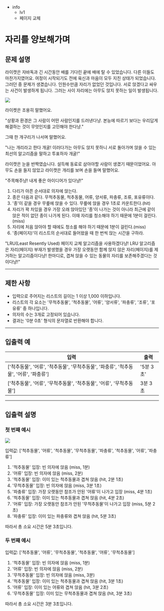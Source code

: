 - info
    - lv1
    - 페이지 교체

# 자리를 양보해가며
## 문제 설명


라이캣은 자바독과 긴 시간동안 배를 기다린 끝에 배에 탈 수 있었습니다. 다른 이들도 마찬가지였어요. 여정이 시작되기도 전에 육신과 마음이 모두 지친 상태가 되었습니다. 그러던 중 문제가 생겼습니다. 인원수만큼 자리가 없었던 것입니다. 서로 앉겠다고 싸우는 사건이 발생하게 됩니다. 그러는 사이 자리에는 아무도 앉지 못하는 일이 발생됩니다.

![](./4-1.png)

라이켓은 조용히 말했어요.

"상황과 환경은 그 사람이 어떤 사람인지를 드러낸다냥. 본능에 따르기 보다는 우리답게 해결하는 것이 무엇인지를 고민해야 한다냥."

그때 한 개구리가 나서며 말했어요.

"나는 개리라고 한다 개굴! 이러다가는 아무도 앉지 못하니 서로 돌아가며 앉을 수 있는 최선의 알고리즘을 말하고 투표하자 개굴!"

라이캣은 눈을 반짝였습니다. 설득해 동료로 삼아야할 사람이 생겼기 때문이었어요. 아무도 손을 들지 않았고 라이캣은 개리를 보며 손을 들며 말했어요.

"주목해주냥! 내게 좋은 아이디어가 있다냥!"

1. 다리가 아픈 순서대로 의자에 앉는다.
2. 종은 다음과 같다. 무척추동물, 척추동물, 어류, 양서류, 파충류, 조류, 포유류이다.
3. '종'이 같을 경우 무릎에 앉을 수 있다. 무릎에 앉을 경우 1초로 카운트한다.(hit)
4. 자리가 꽉 차있을 경우 가장 오래 앉아있던 '종'이 나가는 것이 아니라 최근에 같이 앉은 적이 없던 종이 나가게 된다. 이때 자리를 청소해야 하기 때문에 1분이 걸린다.(miss)
5. 자리에 처음 앉아야 할 때에도 청소를 해야 하기 때문에 1분이 걸린다.(miss)
6. '종(페이지)'이 리스트의 순서대로 들어왔을 때 한 번씩 앉는 시간을 구하라.

"LRU(Least Resently Used) 페이지 교체 알고리즘을 사용하겠다냥! LRU 알고리즘은 자리(페이지) 부재가 발생했을 경우 가장 오랫동안 함께 앉지 않은 자리(페이지)를 제거하는 알고리즘이다냥! 한마디로, 겹쳐 앉을 수 있는 동물의 자리를 보존해주겠다는 것이다냥!"

---

## 제한 사항

- 입력으로 주어지는 리스트의 길이는 1 이상 1,000 이하입니다.
- 리스트의 각 요소는 '무척추동물', '척추동물', '어류', '양서류', '파충류', '조류', '포유류' 중 하나입니다.
- 의자의 수는 3개로 고정되어 있습니다.
- 결과는 '0분 0초' 형식의 문자열로 반환해야 합니다.

---

## 입출력 예

| 입력 | 출력 |
| ---- | ---- |
| ['척추동물', '어류', '척추동물', '무척추동물', '파충류', '척추동물', '어류', '파충류'] | '5분 3초' |
| ['척추동물', '어류', '무척추동물', '척추동물', '어류', '무척추동물'] | 3분 3초 |


---

## 입출력 설명

### 첫 번째 예시

![](./4-2.png)

입력값: ['척추동물', '어류', '척추동물', '무척추동물', '파충류', '척추동물', '어류', '파충류']

1. '척추동물' 입장: 빈 의자에 앉음 (miss, 1분)
2. '어류' 입장: 빈 의자에 앉음 (miss, 2분)
3. '척추동물' 입장: 이미 있는 척추동물과 겹쳐 앉음 (hit, 2분 1초)
4. '무척추동물' 입장: 빈 의자에 앉음 (miss, 3분 1초)
5. '파충류' 입장: 가장 오랫동안 참조가 안된 '어류'이 나가고 입장 (miss, 4분 1초)
6. '척추동물' 입장: 이미 있는 척추동물과 겹쳐 앉음 (hit, 4분 2초)
7. '어류' 입장: 가장 오랫동안 참조가 안된 '무척추동물'이 나가고 입장 (miss, 5분 2초)
8. '파충류' 입장: 이미 있는 파충류와 겹쳐 앉음 (hit, 5분 3초)

따라서 총 소요 시간은 5분 3초입니다.


### 두 번째 예시

입력값: ['척추동물', '어류', '무척추동물', '척추동물', '어류', '무척추동물']

1. '척추동물' 입장: 빈 의자에 앉음 (miss, 1분)
2. '어류' 입장: 빈 의자에 앉음 (miss, 2분)
3. '무척추동물' 입장: 빈 의자에 앉음 (miss, 3분)
4. '척추동물' 입장: 이미 있는 척추동물과 겹쳐 앉음 (hit, 3분 1초)
5. '어류' 입장: 이미 있는 어류와 겹쳐 앉음 (hit, 3분 2초)
6. '무척추동물' 입장: 이미 있는 무척추동물과 겹쳐 앉음 (hit, 3분 3초)

따라서 총 소요 시간은 3분 3초입니다.

